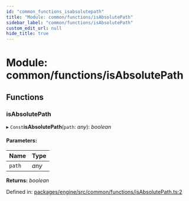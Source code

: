 ```yaml
---
id: "common_functions_isabsolutepath"
title: "Module: common/functions/isAbsolutePath"
sidebar_label: "common/functions/isAbsolutePath"
custom_edit_url: null
hide_title: true
---
```


# Module: common/functions/isAbsolutePath

## Functions

### isAbsolutePath

▸ `Const`**isAbsolutePath**(`path`: *any*): *boolean*

#### Parameters:

Name | Type |
:------ | :------ |
`path` | *any* |

**Returns:** *boolean*

Defined in: [packages/engine/src/common/functions/isAbsolutePath.ts:2](https://github.com/xr3ngine/xr3ngine/blob/716a06460/packages/engine/src/common/functions/isAbsolutePath.ts#L2)
